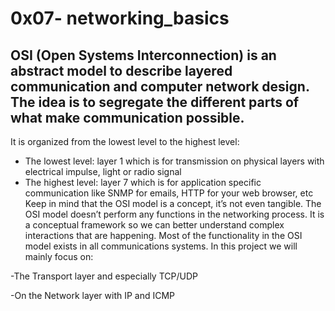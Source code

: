 # 0x07- networking_basics

## OSI (Open Systems Interconnection) is an abstract model to describe layered communication and computer network design. The idea is to segregate the different parts of what make communication possible.

It is organized from the lowest level to the highest level:

- The lowest level: layer 1 which is for transmission on physical layers with electrical impulse, light or radio signal
- The highest level: layer 7 which is for application specific communication like SNMP for emails, HTTP for your web browser, etc
Keep in mind that the OSI model is a concept, it’s not even tangible. The OSI model doesn’t perform any functions in the networking process. It is a conceptual framework so we can better understand complex interactions that are happening. Most of the functionality in the OSI model exists in all communications systems.
In this project we will mainly focus on:

-The Transport layer and especially TCP/UDP

-On the Network layer with IP and ICMP
